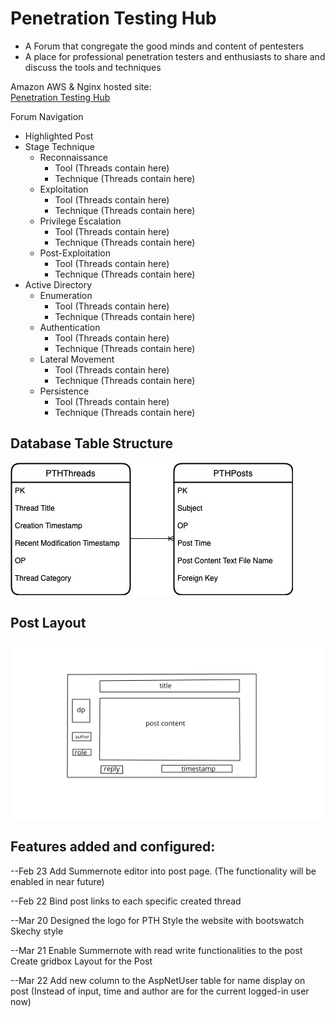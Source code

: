 # Penetration Testing Hub
- A Forum that congregate the good minds and content of pentesters
- A place for professional penetration testers and enthusiasts to share and discuss the tools and techniques

Amazon AWS & Nginx hosted site:<br>
[Penetration Testing Hub](http://www.pthub.ca)

Forum Navigation
- Highlighted Post
- Stage Technique
    - Reconnaissance
        - Tool (Threads contain here)
        - Technique (Threads contain here)
    - Exploitation
        - Tool (Threads contain here)
        - Technique (Threads contain here)
    - Privilege Escalation
        - Tool (Threads contain here)
        - Technique (Threads contain here)
    - Post-Exploitation
        - Tool (Threads contain here)
        - Technique (Threads contain here)
- Active Directory
    - Enumeration
        - Tool (Threads contain here)
        - Technique (Threads contain here)
    - Authentication
        - Tool (Threads contain here)
        - Technique (Threads contain here)
    - Lateral Movement
        - Tool (Threads contain here)
        - Technique (Threads contain here)
    - Persistence
        - Tool (Threads contain here)
        - Technique (Threads contain here)
        
<h2>Database Table Structure</h2>

![PTH_DB_Structure](https://github.com/KaiWeiL/Penetration-Testing-Hub/blob/master/readme_material/img/PTH_db_design.jpg?raw=true)

<h2>Post Layout</h2>

![PTH_DB_Structure](https://github.com/KaiWeiL/Penetration-Testing-Hub/blob/master/readme_material/img/post_layout.png?raw=true)

<h2>Features added and configured:</h2>
--Feb 23
Add Summernote editor into post page.
(The functionality will be enabled in near future)

--Feb 22
Bind post links to each specific created thread

--Mar 20
Designed the logo for PTH
Style the website with bootswatch Skechy style

--Mar 21
Enable Summernote with read write functionalities to the post
Create gridbox Layout for the Post

--Mar 22
Add new column to the AspNetUser table for name display on post
(Instead of input, time and author are for the current logged-in user now)
